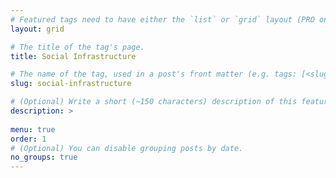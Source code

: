 ```yaml
---
# Featured tags need to have either the `list` or `grid` layout (PRO only).
layout: grid

# The title of the tag's page.
title: Social Infrastructure

# The name of the tag, used in a post's front matter (e.g. tags: [<slug>]).
slug: social-infrastructure

# (Optional) Write a short (~150 characters) description of this featured tag.
description: >
 
menu: true
order: 1
# (Optional) You can disable grouping posts by date.
no_groups: true
---
```

